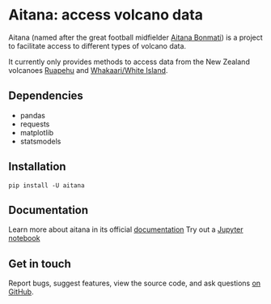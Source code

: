 # Aitana: access volcano data

Aitana (named after the great football midfielder 
[Aitana Bonmati](https://en.wikipedia.org/wiki/Aitana_Bonmat%C3%AD)) is a project to facilitate access to different types of volcano data. 

It currently only provides methods to access data from the New Zealand
volcanoes [Ruapehu](https://volcano.si.edu/volcano.cfm?vn=241100) and [Whakaari/White Island](https://volcano.si.edu/volcano.cfm?vn=241040).

## Dependencies
* pandas
* requests
* matplotlib
* statsmodels

## Installation

```
pip install -U aitana
```

## Documentation

Learn more about aitana in its official [documentation](https://tsc-tools.github.io/aitana.github.io/)
Try out a [Jupyter notebook](https://github.com/tsc-tools/aitana/blob/main/docs/aitana_example.ipynb)

## Get in touch

Report bugs, suggest features, view the source code, and ask questions [on GitHub](https://github.com/tsc-tools/aitana/issues).
